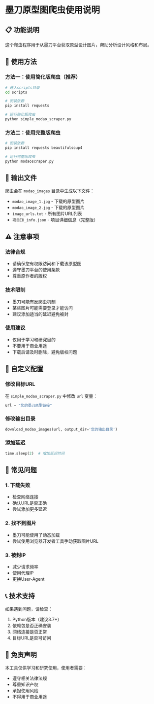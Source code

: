 # 墨刀原型图爬虫使用说明

## 📋 功能说明

这个爬虫程序用于从墨刀平台获取原型设计图片，帮助分析设计风格和布局。

## 🚀 使用方法

### 方法一：使用简化版爬虫（推荐）

```bash
# 进入scripts目录
cd scripts

# 安装依赖
pip install requests

# 运行简化版爬虫
python simple_modao_scraper.py
```

### 方法二：使用完整版爬虫

```bash
# 安装依赖
pip install requests beautifulsoup4

# 运行完整版爬虫
python modaoscraper.py
```

## 📁 输出文件

爬虫会在 `modao_images` 目录中生成以下文件：

- `modao_image_1.jpg` - 下载的原型图片
- `modao_image_2.jpg` - 下载的原型图片
- `image_urls.txt` - 所有图片URL列表
- `项目ID_info.json` - 项目详细信息（完整版）

## ⚠️ 注意事项

### 法律合规
- 请确保您有权限访问和下载该原型图
- 遵守墨刀平台的使用条款
- 尊重原作者的版权

### 技术限制
- 墨刀可能有反爬虫机制
- 某些图片可能需要登录才能访问
- 建议添加适当的延迟避免被封

### 使用建议
- 仅用于学习和研究目的
- 不要用于商业用途
- 下载后请及时删除，避免版权问题

## 🔧 自定义配置

### 修改目标URL
在 `simple_modao_scraper.py` 中修改 `url` 变量：

```python
url = "您的墨刀原型链接"
```

### 修改输出目录
```python
download_modao_images(url, output_dir='您的输出目录')
```

### 添加延迟
```python
time.sleep(2)  # 增加延迟时间
```

## 🐛 常见问题

### 1. 下载失败
- 检查网络连接
- 确认URL是否正确
- 尝试添加更多延迟

### 2. 找不到图片
- 墨刀可能使用了动态加载
- 尝试使用浏览器开发者工具手动获取图片URL

### 3. 被封IP
- 减少请求频率
- 使用代理IP
- 更换User-Agent

## 📞 技术支持

如果遇到问题，请检查：
1. Python版本（建议3.7+）
2. 依赖包是否正确安装
3. 网络连接是否正常
4. 目标URL是否可访问

## 📝 免责声明

本工具仅供学习和研究使用，使用者需要：
- 遵守相关法律法规
- 尊重知识产权
- 承担使用风险
- 不得用于商业用途
